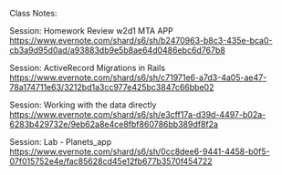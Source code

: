 Class Notes:

Session: Homework Review w2d1 MTA APP
https://www.evernote.com/shard/s6/sh/b2470963-b8c3-435e-bca0-cb3a9d95d0ad/a93883db9e5b8ae64d0486ebc6d767b8

Session: ActiveRecord Migrations in Rails
https://www.evernote.com/shard/s6/sh/c71971e6-a7d3-4a05-ae47-78a174711e63/3212bd1a3cc977e425bc3847c66bbe02

Session: Working with the data directly
https://www.evernote.com/shard/s6/sh/e3cff17a-d39d-4497-b02a-6283b429732e/9eb62a8e4ce8fbf860786bb389df8f2a

Session: Lab - Planets_app
https://www.evernote.com/shard/s6/sh/0cc8dee6-9441-4458-b0f5-07f015752e4e/fac85628cd45e12fb677b3570f454722
